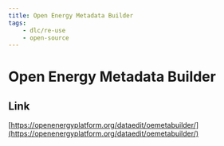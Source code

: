 ```yaml
---
title: Open Energy Metadata Builder
tags:
    - dlc/re-use
    - open-source
---
```

# Open Energy Metadata Builder

## Link
[https://openenergyplatform.org/dataedit/oemetabuilder/](https://openenergyplatform.org/dataedit/oemetabuilder/)
